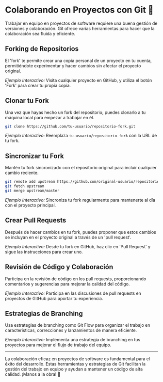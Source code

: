 # Colaborando en Proyectos con Git 🤝

Trabajar en equipo en proyectos de software requiere una buena gestión de versiones y colaboración. Git ofrece varias herramientas para hacer que la colaboración sea fluida y eficiente.

## Forking de Repositorios

El 'fork' te permite crear una copia personal de un proyecto en tu cuenta, permitiéndote experimentar y hacer cambios sin afectar el proyecto original.

_Ejemplo Interactivo:_ Visita cualquier proyecto en GitHub, y utiliza el botón 'Fork' para crear tu propia copia.

## Clonar tu Fork

Una vez que hayas hecho un fork del repositorio, puedes clonarlo a tu máquina local para empezar a trabajar en él.

```bash
git clone https://github.com/tu-usuario/repositorio-fork.git
```

_Ejemplo Interactivo:_ Reemplaza `tu-usuario/repositorio-fork` con la URL de tu fork.

## Sincronizar tu Fork

Mantén tu fork sincronizado con el repositorio original para incluir cualquier cambio reciente.

```bash
git remote add upstream https://github.com/original-usuario/repositorio-original.git
git fetch upstream
git merge upstream/master
```

_Ejemplo Interactivo:_ Sincroniza tu fork regularmente para mantenerte al día con el proyecto principal.

## Crear Pull Requests

Después de hacer cambios en tu fork, puedes proponer que estos cambios se incluyan en el proyecto original a través de un 'pull request'.

_Ejemplo Interactivo:_ Desde tu fork en GitHub, haz clic en 'Pull Request' y sigue las instrucciones para crear uno.

## Revisión de Código y Colaboración

Participa en la revisión de código en los pull requests, proporcionando comentarios y sugerencias para mejorar la calidad del código.

_Ejemplo Interactivo:_ Participa en las discusiones de pull requests en proyectos de GitHub para aportar tu experiencia.

## Estrategias de Branching

Usa estrategias de branching como Git Flow para organizar el trabajo en características, correcciones y lanzamientos de manera eficiente.

_Ejemplo Interactivo:_ Implementa una estrategia de branching en tus proyectos para mejorar el flujo de trabajo del equipo.

---

La colaboración eficaz en proyectos de software es fundamental para el éxito del desarrollo. Estas herramientas y estrategias de Git facilitan la gestión del trabajo en equipo y ayudan a mantener un código de alta calidad. ¡Manos a la obra! 🚀
